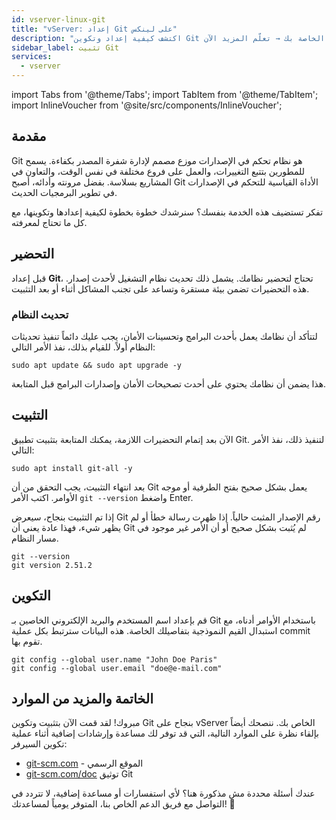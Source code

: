 ```yaml
---
id: vserver-linux-git
title: "vServer: إعداد Git على لينكس"
description: "اكتشف كيفية إعداد وتكوين Git لإدارة الإصدارات بكفاءة والتعاون السلس في مشاريع التطوير الخاصة بك → تعلّم المزيد الآن"
sidebar_label: تثبيت Git
services:
  - vserver
---
```


import Tabs from '@theme/Tabs';
import TabItem from '@theme/TabItem';
import InlineVoucher from '@site/src/components/InlineVoucher';

## مقدمة

Git هو نظام تحكم في الإصدارات موزع مصمم لإدارة شفرة المصدر بكفاءة. يسمح للمطورين بتتبع التغييرات، والعمل على فروع مختلفة في نفس الوقت، والتعاون في المشاريع بسلاسة. بفضل مرونته وأدائه، أصبح Git الأداة القياسية للتحكم في الإصدارات في تطوير البرمجيات الحديث.

تفكر تستضيف هذه الخدمة بنفسك؟ سنرشدك خطوة بخطوة لكيفية إعدادها وتكوينها، مع كل ما تحتاج لمعرفته.

<InlineVoucher />

## التحضير

قبل إعداد **Git**، تحتاج لتحضير نظامك. يشمل ذلك تحديث نظام التشغيل لأحدث إصدار. هذه التحضيرات تضمن بيئة مستقرة وتساعد على تجنب المشاكل أثناء أو بعد التثبيت.

### تحديث النظام
لتتأكد أن نظامك يعمل بأحدث البرامج وتحسينات الأمان، يجب عليك دائماً تنفيذ تحديثات النظام أولاً. للقيام بذلك، نفذ الأمر التالي:

```
sudo apt update && sudo apt upgrade -y
```
هذا يضمن أن نظامك يحتوي على أحدث تصحيحات الأمان وإصدارات البرامج قبل المتابعة.

## التثبيت

الآن بعد إتمام التحضيرات اللازمة، يمكنك المتابعة بتثبيت تطبيق Git. لتنفيذ ذلك، نفذ الأمر التالي:

```console
sudo apt install git-all -y
```

بعد انتهاء التثبيت، يجب التحقق من أن Git يعمل بشكل صحيح بفتح الطرفية أو موجه الأوامر. اكتب الأمر `git --version` واضغط Enter.

إذا تم التثبيت بنجاح، سيعرض Git رقم الإصدار المثبت حالياً. إذا ظهرت رسالة خطأ أو لم يظهر شيء، فهذا عادة يعني أن Git لم يُثبت بشكل صحيح أو أن الأمر غير موجود في مسار النظام.

```
git --version
git version 2.51.2
```

## التكوين

قم بإعداد اسم المستخدم والبريد الإلكتروني الخاصين بـ Git باستخدام الأوامر أدناه، مع استبدال القيم النموذجية بتفاصيلك الخاصة. هذه البيانات سترتبط بكل عملية commit تقوم بها.

```
git config --global user.name "John Doe Paris"
git config --global user.email "doe@e-mail.com"
```

## الخاتمة والمزيد من الموارد

مبروك! لقد قمت الآن بتثبيت وتكوين Git بنجاح على vServer الخاص بك. ننصحك أيضاً بإلقاء نظرة على الموارد التالية، التي قد توفر لك مساعدة وإرشادات إضافية أثناء عملية تكوين السيرفر:

- [git-scm.com](https://git-scm.com/) - الموقع الرسمي
- [git-scm.com/doc](https://git-scm.com/doc) توثيق Git

عندك أسئلة محددة مش مذكورة هنا؟ لأي استفسارات أو مساعدة إضافية، لا تتردد في التواصل مع فريق الدعم الخاص بنا، المتوفر يومياً لمساعدتك! 🙂

<InlineVoucher />